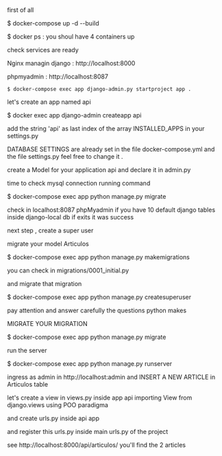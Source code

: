 first of all 

$ docker-compose up -d --build

$ docker ps : you shoul have 4 containers up

check services are ready

Nginx managin django :  http://localhost:8000

phpmyadmin : http://localhost:8087

```
$ docker-compose exec app django-admin.py startproject app .
```

let's create an app named api

$ docker exec app django-admin createapp api

add the string 'api' as last index of the array INSTALLED_APPS in your settings.py

DATABASE SETTINGS are already set in the file docker-compose.yml and the file settings.py
feel free to change it .

create a Model for your application api and declare it in admin.py

time to check mysql connection running command

$ docker-compose exec app python manage.py migrate

check in localhost:8087 phpMyadmin if you have 10 default django tables inside django-local db
if exits it was success

next step , create a super user


migrate your model Articulos

$ docker-compose exec app python manage.py makemigrations

you can check in migrations/0001_initial.py

and migrate that migration

$ docker-compose exec app python manage.py createsuperuser

pay attention and answer carefully the questions python makes

MIGRATE YOUR MIGRATION

$ docker-compose exec app python manage.py migrate

run the server

$ docker-compose exec app python manage.py runserver

ingress as admin in http://localhost:admin and INSERT A NEW ARTICLE in Articulos table

let's create a view in views.py inside app api importing View from django.views using POO paradigma

and create urls.py inside api app

and register this urls.py inside main urls.py of the project

see http://localhost:8000/api/articulos/
you'll find the 2 articles


